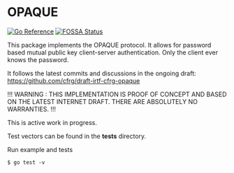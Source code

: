 # OPAQUE
[![Go Reference](https://pkg.go.dev/badge/github.com/bytemare/opaque.svg)](https://pkg.go.dev/github.com/bytemare/opaque)
[![FOSSA Status](https://app.fossa.com/api/projects/git%2Bgithub.com%2Fbytemare%2Fopaque.svg?type=shield)](https://app.fossa.com/projects/git%2Bgithub.com%2Fbytemare%2Fopaque?ref=badge_shield)

This package implements the OPAQUE protocol. It allows for password based mutual public key client-server authentication. Only the client ever knows the password.

It follows the latest commits and discussions in the ongoing draft: https://github.com/cfrg/draft-irtf-cfrg-opaque

!!! WARNING : THIS IMPLEMENTATION IS PROOF OF CONCEPT AND BASED ON THE LATEST INTERNET DRAFT. THERE ARE ABSOLUTELY NO WARRANTIES. !!!

This is active work in progress.

Test vectors can be found in the __tests__ directory.

Run example and tests
````
$ go test -v
````
